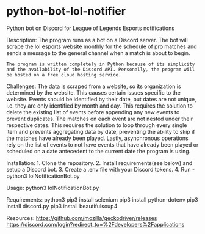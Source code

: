 # python-bot-lol-notifier
Python bot on Discord for League of Legends Esports notifications

Description:
    The program runs as a bot on a Discord server. The bot will scrape the lol esports website monthly for the schedule of pro matches and sends a message to the general channel when a match is about to begin.

    The program is written completely in Python because of its simplicity and the availability of the Discord API. Personally, the program will be hosted on a free cloud hosting service.

Challenges:
    The data is scraped from a website, so its organization is determined by the website. This causes certain issues specific to the website. Events should be identified by their date, but dates are not unique, i.e. they are only identified by month and day. This requires the solution to delete the existing list of events before appending any new events to prevent duplicates. The matches on each event are not nested under their respective dates. This requires the solution to loop through every single item and prevents aggregating data by date, preventing the ability to skip if the matches have already been played. Lastly, asynchronous operations rely on the list of events to not have events that have already been played or scheduled on a date antecedent to the current date the program is using.

Installation:
    1. Clone the repository.
    2. Install requirements(see below) and setup a Discord bot.
    3. Create a .env file with your Discord tokens.
    4. Run - python3 lolNotificationBot.py


Usage:
    python3 lolNotificationBot.py

Requirements:
    python3
    pip3 install selenium
    pip3 install python-dotenv
    pip3 install discord.py
    pip3 install beautifulsoup4

Resources:
    https://github.com/mozilla/geckodriver/releases
    https://discord.com/login?redirect_to=%2Fdevelopers%2Fapplications